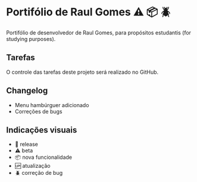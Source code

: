 # Portifólio de Raul Gomes :warning: :package: :beetle:

Portifólio de desenvolvedor de Raul Gomes, para propósitos estudantis (for studying purposes).

## Tarefas

O controle das tarefas deste projeto será realizado no GitHub.

## Changelog

- Menu hambúrguer adicionado
- Correções de bugs

## Indicações visuais

- :crossed_flags: release<br/>
- :warning: beta<br/>
- :package: nova funcionalidade<br/>
- :up: atualização<br/>
- :beetle: correção de bug<br/>

